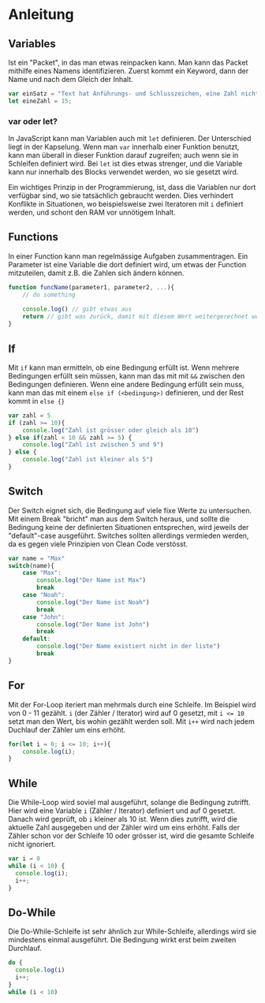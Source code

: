 # Anleitung

## Variables

Ist ein "Packet", in das man etwas reinpacken kann. Man kann das Packet mithilfe eines Namens identifizieren.
Zuerst kommt ein Keyword, dann der Name und nach dem Gleich der Inhalt.

```js
var einSatz = "Text hat Anführungs- und Schlusszeichen, eine Zahl nicht; das ist ein sogenannter String";
let eineZahl = 15;
```

### var oder let?

In JavaScript kann man Variablen auch mit `let` definieren. Der Unterschied liegt in der Kapselung. Wenn man `var` innerhalb einer Funktion benutzt, kann man überall in dieser Funktion darauf zugreifen; auch wenn sie in Schleifen definiert wird. Bei `let` ist dies etwas strenger, und die Variable kann nur innerhalb des Blocks verwendet werden, wo sie gesetzt wird.

Ein wichtiges Prinzip in der Programmierung, ist, dass die Variablen nur dort verfügbar sind, wo sie tatsächlich gebraucht werden. Dies verhindert Konflikte in Situationen, wo beispielsweise zwei Iteratoren mit `i` definiert werden, und schont den RAM vor unnötigem Inhalt.

## Functions

In einer Function kann man regelmässige Aufgaben zusammentragen.
Ein Parameter ist eine Variable die dort definiert wird, um etwas der Function mitzuteilen, damit z.B. die Zahlen sich ändern können.

```js
function funcName(parameter1, parameter2, ...){
    // do something
    
    console.log() // gibt etwas aus
    return // gibt was zurück, damit mit diesem Wert weitergerechnet werden kann
}
```

## If

Mit `if` kann man ermitteln, ob eine Bedingung erfüllt ist. Wenn mehrere Bedingungen erfüllt sein müssen, kann man das mit mit `&&` zwischen den Bedingungen definieren. Wenn eine andere Bedingung erfüllt sein muss, kann man das mit einem `else if (<bedingung>)` definieren, und der Rest kommt in `else {}`

```js
var zahl = 5
if (zahl >= 10){
    console.log("Zahl ist grösser oder gleich als 10")
} else if(zahl < 10 && zahl >= 5) {
    console.log("Zahl ist zwischen 5 und 9")
} else {
    console.log("Zahl ist kleiner als 5")
}
```

## Switch

Der Switch eignet sich, die Bedingung auf viele fixe Werte zu untersuchen. Mit einem Break "bricht" man aus dem Switch heraus, und sollte die Bedingung keine der definierten Situationen entsprechen, wird jeweils der "default"-case ausgeführt. Switches sollten allerdings vermieden werden, da es gegen viele Prinzipien von Clean Code verstösst.

```js
var name = "Max"
switch(name){
    case "Max":
        console.log("Der Name ist Max")
        break
    case "Noah":
        console.log("Der Name ist Noah")
        break
    case "John":
        console.log("Der Name ist John")
        break
    default:
        console.log("Der Name existiert nicht in der liste")
        break
}
```

## For

Mit der For-Loop iteriert man mehrmals durch eine Schleife. Im Beispiel wird von 0 - 11 gezählt. `i` (der Zähler / Iterator) wird auf 0 gesetzt, mit `i <= 10` setzt man den Wert, bis wohin gezählt werden soll. Mit `i++` wird nach jedem Duchlauf der Zähler um eins erhöht.

```js
for(let i = 0; i <= 10; i++){
    console.log(i);
}
```

## While

Die While-Loop wird soviel mal ausgeführt, solange die Bedingung zutrifft. Hier wird eine Variable `i` (Zähler / Iterator) definiert und auf 0 gesetzt. Danach wird geprüft, ob `i` kleiner als 10 ist. Wenn dies zutrifft, wird die aktuelle Zahl ausgegeben und der Zähler wird um eins erhöht. Falls der Zähler schon vor der Schleife 10 oder grösser ist, wird die gesamte Schleife nicht ignoriert.

```js
var i = 0
while (i < 10) {
  console.log(i);
  i++;
}
```

## Do-While

Die Do-While-Schleife ist sehr ähnlich zur While-Schleife, allerdings wird sie mindestens einmal ausgeführt. Die Bedingung wirkt erst beim zweiten Durchlauf.

```js
do {
  console.log(i)
  i++;
}
while (i < 10)
```
